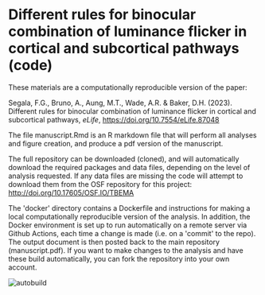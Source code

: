 # Different rules for binocular combination of luminance flicker in cortical and subcortical pathways (code)

These materials are a computationally reproducible version of the paper:

Segala, F.G., Bruno, A., Aung, M.T., Wade, A.R. & Baker, D.H. (2023). Different rules for binocular combination of luminance flicker in cortical and subcortical pathways, *eLife*, https://doi.org/10.7554/eLife.87048

The file manuscript.Rmd is an R markdown file that will perform all analyses and figure creation, and produce a pdf version of the manuscript.

The full repository can be downloaded (cloned), and will automatically download the required packages and data files, depending on the level of analysis requested. If any data files are missing the code will attempt to download them from the OSF repository for this project:
http://doi.org/10.17605/OSF.IO/TBEMA

The 'docker' directory contains a Dockerfile and instructions for making a local computationally reproducible version of the analysis. In addition, the Docker environment is set up to run automatically on a remote server via Github Actions, each time a change is made (i.e. on a 'commit' to the repo). The output document is then posted back to the main repository (manuscript.pdf). If you want to make changes to the analysis and have these build automatically, you can fork the repository into your own account.

![autobuild](https://github.com/bakerdh/PupillometryEEG/workflows/autobuild/badge.svg)